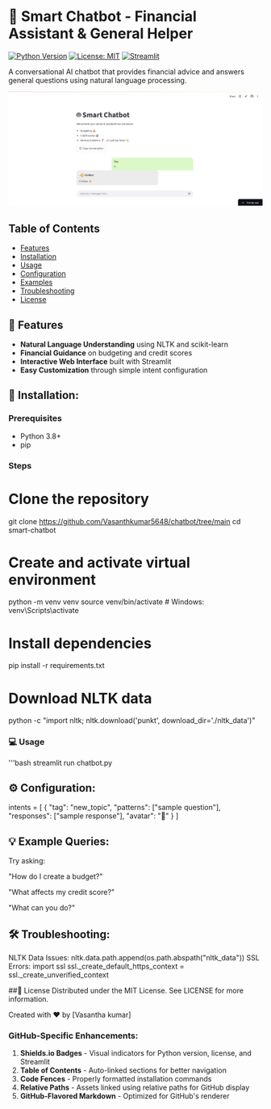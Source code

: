 # 🤖 Smart Chatbot - Financial Assistant & General Helper

[![Python Version](https://img.shields.io/badge/python-3.8%2B-blue)](https://www.python.org/downloads/)
[![License: MIT](https://img.shields.io/badge/License-MIT-yellow.svg)](https://opensource.org/licenses/MIT)
[![Streamlit](https://img.shields.io/badge/Streamlit-FF4B4B?logo=streamlit&logoColor=white)](https://streamlit.io/)

A conversational AI chatbot that provides financial advice and answers general questions using natural language processing.

![Chatbot Demo](./images/chatbot.jpg)

## Table of Contents
- [Features](#-features)
- [Installation](#-installation)
- [Usage](#-usage)
- [Configuration](#-configuration)
- [Examples](#-example-queries)
- [Troubleshooting](#-troubleshooting)
- [License](#-license)

## 🌟 Features
- **Natural Language Understanding** using NLTK and scikit-learn
- **Financial Guidance** on budgeting and credit scores
- **Interactive Web Interface** built with Streamlit
- **Easy Customization** through simple intent configuration

## 🚀 Installation:
### Prerequisites
- Python 3.8+
- pip

### Steps
# Clone the repository
git clone https://github.com/Vasanthkumar5648/chatbot/tree/main
cd smart-chatbot
# Create and activate virtual environment
python -m venv venv
source venv/bin/activate  # Windows: venv\Scripts\activate
# Install dependencies
pip install -r requirements.txt
# Download NLTK data
python -c "import nltk; nltk.download('punkt', download_dir='./nltk_data')"

### 💻 Usage
'''bash
streamlit run chatbot.py

## ⚙️ Configuration:
intents = [
    {
        "tag": "new_topic",
        "patterns": ["sample question"],
        "responses": ["sample response"],
        "avatar": "🎯"
    }
]

## 💡 Example Queries:
Try asking:

"How do I create a budget?"

"What affects my credit score?"

"What can you do?"

## 🛠 Troubleshooting:
NLTK Data Issues:
nltk.data.path.append(os.path.abspath("nltk_data"))
SSL Errors:
import ssl
ssl._create_default_https_context = ssl._create_unverified_context

##📜 License
Distributed under the MIT License. See LICENSE for more information.

Created with ❤️ by [Vasantha kumar]

### GitHub-Specific Enhancements:
1. **Shields.io Badges** - Visual indicators for Python version, license, and Streamlit
2. **Table of Contents** - Auto-linked sections for better navigation
3. **Code Fences** - Properly formatted installation commands
4. **Relative Paths** - Assets linked using relative paths for GitHub display
5. **GitHub-Flavored Markdown** - Optimized for GitHub's renderer
